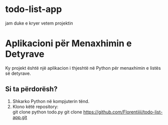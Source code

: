 # todo-list-app
jam duke e kryer vetem projektin
# Aplikacioni për Menaxhimin e Detyrave

Ky projekt është një aplikacion i thjeshtë në Python për menaxhimin e listës së detyrave.

## Si ta përdorësh?
1. Shkarko Python në kompjuterin tënd.
2. Klono këtë repository:  
git clone 
python todo.py
git clone https://github.com/Florentiiii/todo-list-app.git

